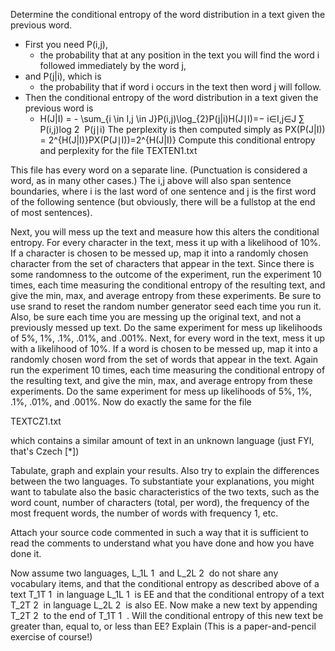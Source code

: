 Determine the conditional entropy of the word distribution in a text given the previous word.
 
* First you need P(i,j),
    * the probability that at any position in the text you will find the word i followed immediately by the word j, 
* and P(j|i), which is 
    * the probability that if word i occurs in the text then word j will follow.
* Then the conditional entropy of the word distribution in a text given the previous word is
    * H(J|I) = - \sum_{i \in I,j \in J}P(i,j)\log_{2}P(j|i)H(J∣I)=− i∈I,j∈J ∑ ​	 P(i,j)log 2 ​	 P(j∣i)
The perplexity is then computed simply as
PX(P(J|I)) = 2^{H(J|I)}PX(P(J∣I))=2^{H(J|I)}
Compute this conditional entropy and perplexity for the file
TEXTEN1.txt

This file has every word on a separate line. 
(Punctuation is considered a word, as in many other cases.) 
The i,j above will also span sentence boundaries, where i is the last word of one sentence and j is the first word of the following sentence (but obviously, there will be a fullstop at the end of most sentences).

Next, you will mess up the text and measure how this alters the conditional entropy. For every character in the text, mess it up with a likelihood of 10%. If a character is chosen to be messed up, map it into a randomly chosen character from the set of characters that appear in the text. Since there is some randomness to the outcome of the experiment, run the experiment 10 times, each time measuring the conditional entropy of the resulting text, and give the min, max, and average entropy from these experiments. Be sure to use srand to reset the random number generator seed each time you run it. Also, be sure each time you are messing up the original text, and not a previously messed up text. Do the same experiment for mess up likelihoods of 5%, 1%, .1%, .01%, and .001%.
Next, for every word in the text, mess it up with a likelihood of 10%. If a word is chosen to be messed up, map it into a randomly chosen word from the set of words that appear in the text. Again run the experiment 10 times, each time measuring the conditional entropy of the resulting text, and give the min, max, and average entropy from these experiments. Do the same experiment for mess up likelihoods of 5%, 1%, .1%, .01%, and .001%.
Now do exactly the same for the file

TEXTCZ1.txt

which contains a similar amount of text in an unknown language (just FYI, that's Czech [*])

Tabulate, graph and explain your results. Also try to explain the differences between the two languages. To substantiate your explanations, you might want to tabulate also the basic characteristics of the two texts, such as the word count, number of characters (total, per word), the frequency of the most frequent words, the number of words with frequency 1, etc.

Attach your source code commented in such a way that it is sufficient to read the comments to understand what you have done and how you have done it.

Now assume two languages, L_1L 
1
​	  and L_2L 
2
​	  do not share any vocabulary items, and that the conditional entropy as described above of a text T_1T 
1
​	  in language L_1L 
1
​	  is EE and that the conditional entropy of a text T_2T 
2
​	  in language L_2L 
2
​	  is also EE. Now make a new text by appending T_2T 
2
​	  to the end of T_1T 
1
​	 . Will the conditional entropy of this new text be greater than, equal to, or less than EE? Explain (This is a paper-and-pencil exercise of course!)